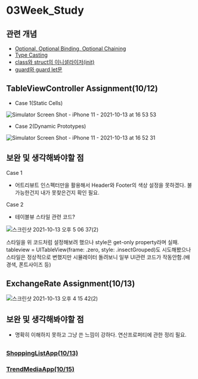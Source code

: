 # 03Week_Study

## 관련 개념
* [Optional, Optional Binding, Optional Chaining](https://daltonic.tistory.com/14)
* [Type Casting](https://daltonic.tistory.com/15?category=977963)
* [class와 struct의 이니셜라이저(init)](https://daltonic.tistory.com/16)
* [guard와 guard let문](https://daltonic.tistory.com/17)

## TableViewController Assignment(10/12)

* Case 1(Static Cells)

![Simulator Screen Shot - iPhone 11 - 2021-10-13 at 16 53 53](https://user-images.githubusercontent.com/87598209/137097465-affb130a-6674-42c1-85e3-2895a4c6bab2.png)



* Case 2(Dynamic Prototypes)

![Simulator Screen Shot - iPhone 11 - 2021-10-13 at 16 52 31](https://user-images.githubusercontent.com/87598209/137097438-790401d3-e3c1-4887-bdb6-411011b92537.png)



## 보완 및 생각해봐야할 점
Case 1
* 어트리뷰트 인스펙터만을 활용해서 Header와 Footer의 색상 설정을 못하겠다. 불가능한건지 내가 못찾은건지 확인 필요.


Case 2
* 테이블뷰 스타일 관련 코드?

![스크린샷 2021-10-13 오후 5 06 37(2)](https://user-images.githubusercontent.com/87598209/137098036-e6f52cd3-1e13-4394-b2cd-92d878cc0b12.png)

스타일을 위 코드처럼 설정해보려 했으나 style은 get-only property라며 실패.
tableview = UITableView(frame: .zero, style: .insectGrouped)도 시도해봤으나 스타일은 정상적으로 변했지만 시뮬레이터 돌려보니 일부 UI관련 코드가 작동안함.(배경색, 폰트사이즈 등)

## ExchangeRate Assignment(10/13)

![스크린샷 2021-10-13 오후 4 15 42(2)](https://user-images.githubusercontent.com/87598209/137104010-9e010c54-5408-48d1-8f22-c4d36c715961.png)


## 보완 및 생각해봐야할 점
* 명확히 이해하지 못하고 그냥 쓴 느낌이 강하다. 연산프로퍼티에 관한 정리 필요.

##
### [ShoppingListApp(10/13)](https://github.com/Daltonicc/SeSAC_Assignment/tree/main/ShoppingListApp)
### [TrendMediaApp(10/15)](https://github.com/Daltonicc/SeSAC_Assignment/tree/main/TrendMediaApp)
